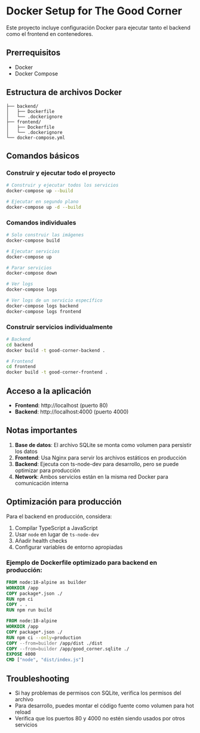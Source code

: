 # Docker Setup for The Good Corner

Este proyecto incluye configuración Docker para ejecutar tanto el backend como el frontend en contenedores.

## Prerrequisitos

- Docker
- Docker Compose

## Estructura de archivos Docker

```
├── backend/
│   ├── Dockerfile
│   └── .dockerignore
├── frontend/
│   ├── Dockerfile
│   └── .dockerignore
└── docker-compose.yml
```

## Comandos básicos

### Construir y ejecutar todo el proyecto

```bash
# Construir y ejecutar todos los servicios
docker-compose up --build

# Ejecutar en segundo plano
docker-compose up -d --build
```

### Comandos individuales

```bash
# Solo construir las imágenes
docker-compose build

# Ejecutar servicios
docker-compose up

# Parar servicios
docker-compose down

# Ver logs
docker-compose logs

# Ver logs de un servicio específico
docker-compose logs backend
docker-compose logs frontend
```

### Construir servicios individualmente

```bash
# Backend
cd backend
docker build -t good-corner-backend .

# Frontend
cd frontend
docker build -t good-corner-frontend .
```

## Acceso a la aplicación

- **Frontend**: http://localhost (puerto 80)
- **Backend**: http://localhost:4000 (puerto 4000)

## Notas importantes

1. **Base de datos**: El archivo SQLite se monta como volumen para persistir los datos
2. **Frontend**: Usa Nginx para servir los archivos estáticos en producción
3. **Backend**: Ejecuta con ts-node-dev para desarrollo, pero se puede optimizar para producción
4. **Network**: Ambos servicios están en la misma red Docker para comunicación interna

## Optimización para producción

Para el backend en producción, considera:

1. Compilar TypeScript a JavaScript
2. Usar `node` en lugar de `ts-node-dev`
3. Añadir health checks
4. Configurar variables de entorno apropiadas

### Ejemplo de Dockerfile optimizado para backend en producción:

```dockerfile
FROM node:18-alpine as builder
WORKDIR /app
COPY package*.json ./
RUN npm ci
COPY . .
RUN npm run build

FROM node:18-alpine
WORKDIR /app
COPY package*.json ./
RUN npm ci --only=production
COPY --from=builder /app/dist ./dist
COPY --from=builder /app/good_corner.sqlite ./
EXPOSE 4000
CMD ["node", "dist/index.js"]
```

## Troubleshooting

- Si hay problemas de permisos con SQLite, verifica los permisos del archivo
- Para desarrollo, puedes montar el código fuente como volumen para hot reload
- Verifica que los puertos 80 y 4000 no estén siendo usados por otros servicios 